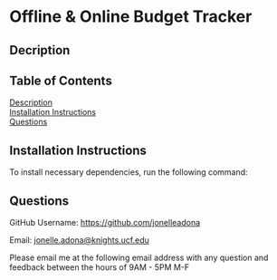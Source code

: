 # Offline & Online Budget Tracker 

## Decription


  ## Table of Contents
  
  [Description](#description)  
  [Installation Instructions](#installation-instructions)      
  [Questions](#questions)  

  ## Installation Instructions 

  To install necessary dependencies, run the following command:  
 
  ## Questions

  GitHub Username: https://github.com/jonelleadona

  Email: jonelle.adona@knights.ucf.edu  

  Please email me at the following email address with any question and feedback between the hours of 9AM - 5PM M-F